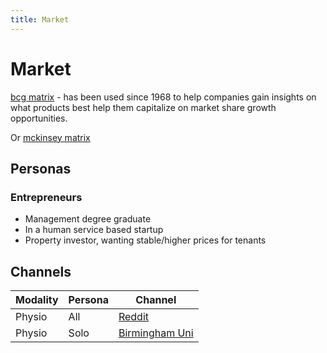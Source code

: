 ```yaml
---
title: Market
---
```


# Market

[bcg matrix](https://www.businessnewsdaily.com/5693-bcg-matrix.html) - has been used since 1968 to help companies gain insights on what products best help them capitalize on market share growth opportunities.

Or [mckinsey matrix](http://www.quickmba.com/strategy/matrix/ge-mckinsey/)

## Personas

### Entrepreneurs

- Management degree graduate
- In a human service based startup
- Property investor, wanting stable/higher prices for tenants

## Channels

| Modality | Persona | Channel                                                                                                        |
| -------- | ------- | -------------------------------------------------------------------------------------------------------------- |
| Physio   | All     | [Reddit](https://www.reddit.com/r/physiotherapy/)                                                              |
| Physio   | Solo    | [Birmingham Uni](https://www.birmingham.ac.uk/schools/sport-exercise/our-students/physiotherapy-profiles.aspx) |
